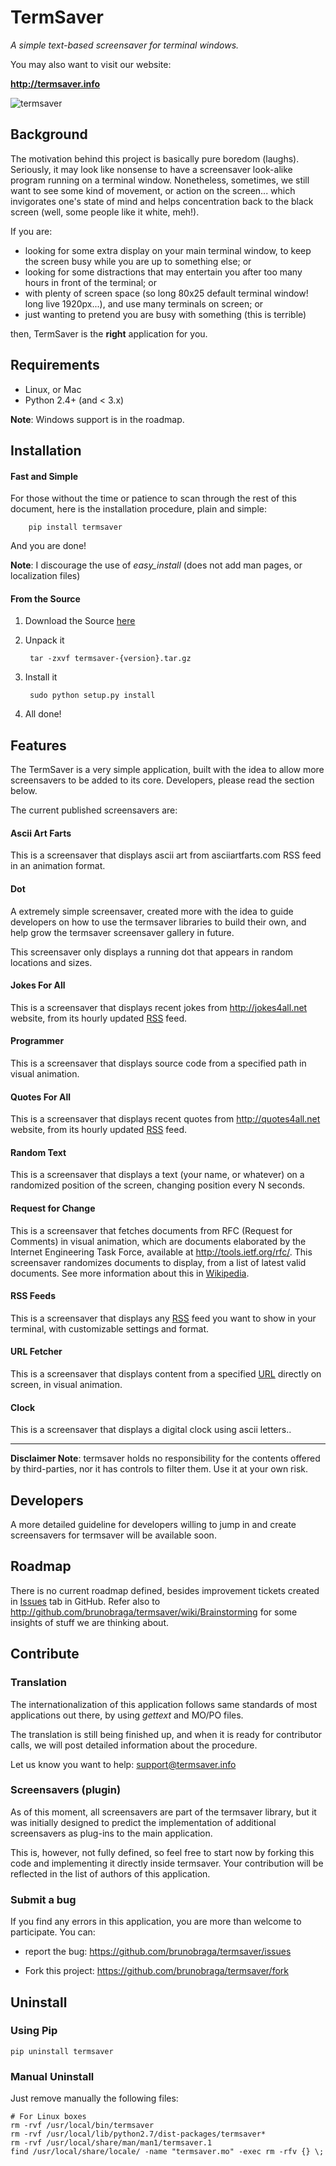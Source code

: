 <!-- 
###############################################################################
#
# file:     README
#
# Purpose:  holds basic information about termsaver application, 
#           in markdown format for GitHub.
#
# Note:     This file is part of Termsaver application, and should not be used
#           or executed separately.
#
###############################################################################
#
# Copyright 2012 Termsaver
#
# Licensed under the Apache License, Version 2.0 (the "License"); you may
# not use this file except in compliance with the License. You may obtain
# a copy of the License at
#
#     http://www.apache.org/licenses/LICENSE-2.0
#
# Unless required by applicable law or agreed to in writing, software
# distributed under the License is distributed on an "AS IS" BASIS, WITHOUT
# WARRANTIES OR CONDITIONS OF ANY KIND, either express or implied. See the
# License for the specific language governing permissions and limitations
# under the License.
#
###############################################################################
-->

TermSaver
=========

*A simple text-based screensaver for terminal windows.*

You may also want to visit our website: 

**<http://termsaver.info>**

![termsaver](https://github.com/brunobraga/termsaver/raw/master/extras/termsaver-main_medium.jpeg)


Background
----------

The motivation behind this project is basically pure boredom (laughs). 
Seriously, it may look like nonsense to have a screensaver look-alike program
running on a terminal window. Nonetheless, sometimes, we still want to see some
kind of movement, or action on the screen... which invigorates one's state of
mind and helps concentration back to the black screen (well, some people like 
it white, meh!).

If you are:

  * looking for some extra display on your main terminal window, to keep the 
    screen busy while you are up to something else; or
  * looking for some distractions that may entertain you after too many hours
    in front of the terminal; or
  * with plenty of screen space (so long 80x25 default terminal window! long 
    live 1920px...), and use many terminals on screen; or
  * just wanting to pretend you are busy with something (this is terrible)

then, TermSaver is the **right** application for you.


Requirements
------------

  * Linux, or Mac
  * Python 2.4+ (and < 3.x)

**Note**: Windows support is in the roadmap.


Installation
------------

#### Fast and Simple

For those without the time or patience to scan through the rest of this 
document, here is the installation procedure, plain and simple:

        pip install termsaver

And you are done!

**Note**: I discourage the use of *easy_install* (does not add man pages, or 
localization files)


#### From the Source

1. Download the Source 
[here](http://pypi.python.org/pypi/termsaver/)
2. Unpack it
     
        tar -zxvf termsaver-{version}.tar.gz

3. Install it

        sudo python setup.py install 

4. All done! 


Features
--------

The TermSaver is a very simple application, built with the idea to allow more 
screensavers to be added to its core. Developers, please read the section below. 

The current published screensavers are:

#### Ascii Art Farts

This is a screensaver that displays ascii art from asciiartfarts.com 
RSS feed in an animation format. 

#### Dot

A extremely simple screensaver, created more with the idea to guide developers 
on how to use the termsaver libraries to build their own, and help grow the 
termsaver screensaver gallery in future.

This screensaver only displays a running dot that appears in random locations 
and sizes.

#### Jokes For All

This is a screensaver that displays recent jokes from <http://jokes4all.net>
website, from its hourly updated [RSS](http://en.wikipedia.org/wiki/RSS) feed.

#### Programmer

This is a screensaver that displays source code from a specified path in
visual animation.

#### Quotes For All

This is a screensaver that displays recent quotes from <http://quotes4all.net>
website, from its hourly updated [RSS](http://en.wikipedia.org/wiki/RSS) feed.

#### Random Text

This is a screensaver that displays a text (your name, or whatever) on a 
 randomized position of the screen, changing position every N seconds.

#### Request for Change

This is a screensaver that fetches documents from RFC (Request for Comments)
in visual animation, which are documents elaborated by the  Internet 
Engineering Task Force, available at <http://tools.ietf.org/rfc/>. This 
screensaver randomizes documents to display, from a list of latest valid
documents. See more information about this in 
[Wikipedia](http://en.wikipedia.org/wiki/Request_for_Comments).

#### RSS Feeds

This is a screensaver that displays any 
[RSS](http://en.wikipedia.org/wiki/RSS) feed you want to show in your
terminal, with customizable settings and format.

#### URL Fetcher

This is a screensaver that displays content from a specified 
[URL](http://en.wikipedia.org/wiki/Uniform_resource_locator) directly
on screen, in visual animation.

#### Clock

This is a screensaver that displays a digital clock using ascii letters..

 - - -

**Disclaimer Note**: termsaver holds no responsibility for the contents offered 
by third-parties, nor it has controls to filter them. Use it at your own risk.


Developers
----------

A more detailed guideline for developers willing to jump in and create 
screensavers for termsaver will be available soon.


Roadmap
-------

There is no current roadmap defined, besides improvement tickets created in
[Issues](https://github.com/brunobraga/termsaver/issues) tab in GitHub.
Refer also to <http://github.com/brunobraga/termsaver/wiki/Brainstorming> for
some insights of stuff we are thinking about.

Contribute
----------

### Translation

The internationalization of this application follows same standards of most
applications out there, by using *gettext* and MO/PO files.

The translation is still being finished up, and when it is ready for 
contributor calls, we will post detailed information about the procedure.

Let us know you want to help: <support@termsaver.info>


### Screensavers (plugin)

As of this moment, all screensavers are part of the termsaver library, but it
was initially designed to predict the implementation of additional screensavers
as plug-ins to the main application. 

This is, however, not fully defined, so feel free to start now by forking this
code and implementing it directly inside termsaver. Your contribution will be
reflected in the list of authors of this application.


### Submit a bug

If you find any errors in this application, you are more than welcome to 
participate. You can:

* report the bug: <https://github.com/brunobraga/termsaver/issues>

* Fork this project: <https://github.com/brunobraga/termsaver/fork>
    
Uninstall
----------

### Using Pip

    pip uninstall termsaver

### Manual Uninstall

Just remove manually the following files:

    # For Linux boxes
    rm -rvf /usr/local/bin/termsaver 
    rm -rvf /usr/local/lib/python2.7/dist-packages/termsaver* 
    rm -rvf /usr/local/share/man/man1/termsaver.1 
    find /usr/local/share/locale/ -name "termsaver.mo" -exec rm -rfv {} \; 


